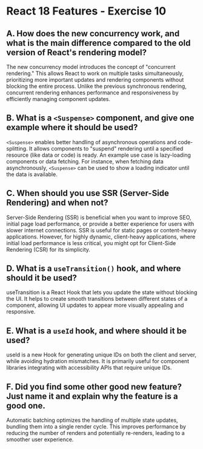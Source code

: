 # React 18 Features - Exercise 10

## A. How does the new concurrency work, and what is the main difference compared to the old version of React's rendering model?

The new concurrency model introduces the concept of "concurrent rendering." This allows React to work on multiple tasks simultaneously, prioritizing more important updates and rendering components without blocking the entire process. Unlike the previous synchronous rendering, concurrent rendering enhances performance and responsiveness by efficiently managing component updates.

## B. What is a `<Suspense>` component, and give one example where it should be used?

`<Suspense>` enables better handling of asynchronous operations and code-splitting. It allows components to "suspend" rendering until a specified resource (like data or code) is ready. An example use case is lazy-loading components or data fetching. For instance, when fetching data asynchronously, `<Suspense>` can be used to show a loading indicator until the data is available.

## C. When should you use SSR (Server-Side Rendering) and when not?

Server-Side Rendering (SSR) is beneficial when you want to improve SEO, initial page load performance, or provide a better experience for users with slower internet connections. SSR is useful for static pages or content-heavy applications. However, for highly dynamic, client-heavy applications, where initial load performance is less critical, you might opt for Client-Side Rendering (CSR) for its simplicity.

## D. What is a `useTransition()` hook, and where should it be used?

useTransition is a React Hook that lets you update the state without blocking the UI. It helps to create smooth transitions between different states of a component, allowing UI updates to appear more visually appealing and responsive. 

## E. What is a `useId` hook, and where should it be used?

useId is a new Hook for generating unique IDs on both the client and server, while avoiding hydration mismatches. It is primarily useful for component libraries integrating with accessibility APIs that require unique IDs. 

## F. Did you find some other good new feature? Just name it and explain why the feature is a good one.

Automatic batching optimizes the handling of multiple state updates, bundling them into a single render cycle. This improves performance by reducing the number of renders and potentially re-renders, leading to a smoother user experience.